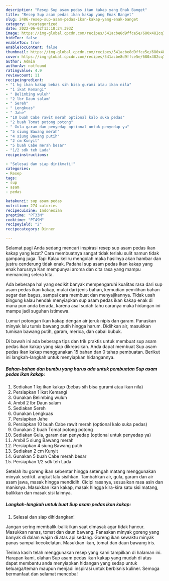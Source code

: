 ```yaml
---
description: "Resep Sup asam pedas ikan kakap yang Enak Banget"
title: "Resep Sup asam pedas ikan kakap yang Enak Banget"
slug: 2486-resep-sup-asam-pedas-ikan-kakap-yang-enak-banget
category: Uncategorized
date: 2022-06-02T13:18:24.393Z
image: https://img-global.cpcdn.com/recipes/541acbe8d9ffce5e/680x482cq70/sup-asam-pedas-ikan-kakap-foto-resep-utama.jpg
hideToc: false
enableToc: true
enableTocContent: false
thumbnail: https://img-global.cpcdn.com/recipes/541acbe8d9ffce5e/680x482cq70/sup-asam-pedas-ikan-kakap-foto-resep-utama.jpg
cover: https://img-global.cpcdn.com/recipes/541acbe8d9ffce5e/680x482cq70/sup-asam-pedas-ikan-kakap-foto-resep-utama.jpg
author: Admin
authorAv: notfound
ratingvalue: 4.9
reviewcount: 11
recipeingredient:
- "1 kg ikan kakap bebas sih bisa gurami atau ikan nila"
- "1 ikat Kemangi"
- " Belimbing wuluh"
- "2 lbr Daun salam"
- " Sereh"
- " Lengkuas"
- " Jahe"
- "10 buah Cabe rawit merah optional kalo suka pedas"
- "2 buah Tomat potong potong"
- " Gula garam dan penyedap optional untuk penyedap ya"
- "5 siung Bawang merah"
- "4 siung Bawang putih"
- "2 cm Kunyit"
- "5 buah Cabe merah besar"
- "1/2 sdk teh Lada"
recipeinstructions:

- "Selesai dan siap dinikmati!"
categories:
- Resep
tags:
- sup
- asam
- pedas

katakunci: sup asam pedas 
nutrition: 274 calories
recipecuisine: Indonesian
preptime: "PT33M"
cooktime: "PT49M"
recipeyield: "2"
recipecategory: Dinner

---
```



Selamat pagi Anda sedang mencari inspirasi resep sup asam pedas ikan kakap yang lezat? Cara membuatnya sangat tidak terlalu sulit namun tidak gampang juga. Tapi Kalau keliru mengolah maka hasilnya akan hambar dan justru cenderung tidak enak. Padahal sup asam pedas ikan kakap yang enak harusnya Kan mempunyai aroma dan cita rasa yang mampu memancing selera kita.


Ada beberapa hal yang sedikit banyak mempengaruhi kualitas rasa dari sup asam pedas ikan kakap, mulai dari jenis bahan, kemudian pemilihan bahan segar dan bagus, sampai cara membuat dan menyajikannya. Tidak usah bingung kalau hendak menyiapkan sup asam pedas ikan kakap enak di mana pun anda berada, karena asal sudah tahu caranya maka hidangan ini mampu jadi suguhan istimewa.

Lumuri potongan ikan kakap dengan air jeruk nipis dan garam. Panaskan minyak lalu tumis bawang putih hingga harum. Didihkan air, masukkan tumisan bawang putih, garam, merica, dan cabai bubuk.


Di bawah ini ada beberapa tips dan trik praktis untuk membuat sup asam pedas ikan kakap yang siap dikreasikan. Anda dapat membuat Sup asam pedas ikan kakap menggunakan 15 bahan dan 0 tahap pembuatan. Berikut ini langkah-langkah untuk menyiapkan hidangannya.

<!--inarticleads1-->

##### Bahan-bahan dan bumbu yang harus ada untuk pembuatan Sup asam pedas ikan kakap:

1. Sediakan 1 kg ikan kakap (bebas sih bisa gurami atau ikan nila)
1. Persiapkan 1 ikat Kemangi
1. Gunakan  Belimbing wuluh
1. Ambil 2 lbr Daun salam
1. Sediakan  Sereh
1. Gunakan  Lengkuas
1. Persiapkan  Jahe
1. Persiapkan 10 buah Cabe rawit merah (optional kalo suka pedas)
1. Gunakan 2 buah Tomat potong potong
1. Sediakan  Gula, garam dan penyedap (optional untuk penyedap ya)
1. Ambil 5 siung Bawang merah
1. Persiapkan 4 siung Bawang putih
1. Sediakan 2 cm Kunyit
1. Gunakan 5 buah Cabe merah besar
1. Persiapkan 1/2 sdk teh Lada


Setelah itu goreng ikan sebentar hingga setengah matang menggunakan minyak sedikit. angkat lalu sisihkan. Tambahkan air, gula, garam dan air asam jawa, masak hingga mendidih. Cicipi rasanya, sesuaikan rasa asin dan manisnya. Masukkan ikan kakap, masak hingga kira-kira satu sisi matang, balikkan dan masak sisi lainnya. 

<!--inarticleads2-->

##### Langkah-langkah untuk buat Sup asam pedas ikan kakap:


1. Selesai dan siap dihidangkan!

Jangan sering membalik-balik ikan saat dimasak agar tidak hancur. Masukkan nanas, tomat dan daun bawang. Panaskan minyak goreng yang banyak di dalam wajan di atas api sedang. Goreng ikan sewaktu minyak panas sampai kecokelatan. Masukkan ikan, tomat dan daun bawang iris. 

Terima kasih telah menggunakan resep yang kami tampilkan di halaman ini. Harapan kami, olahan Sup asam pedas ikan kakap yang mudah di atas dapat membantu anda menyiapkan hidangan yang sedap untuk keluarga/teman maupun menjadi inspirasi untuk berbisnis kuliner. Semoga bermanfaat dan selamat mencoba!

